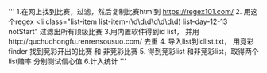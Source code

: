 '''
1.在网上找到比赛，过滤，然后复制比赛html到 https://regex101.com/
2. 用这个regex <li class=\"list-item list-item-(\d\d\d\d\d\d\d) list-day-12-13 notStart\"
   过滤出所有顶级比赛
3.用内置软件得到id list， 并用http://quchuchongfu.renrensousuo.com/ 去重
4. 导入list到idlist.txt， 用竞彩finder 找到竞彩开出的比赛 和 非竞彩比赛
5. 得到竞彩list 和非竞彩list，取得两个list赔率 分别测试信心值
6.计入统计
'''
